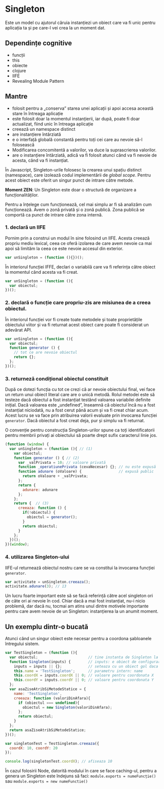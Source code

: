# Singleton

Este un model cu ajutorul căruia instanțiezi un obiect care va fi unic pentru aplicația ta și pe care-l vei crea la un moment dat.

## Dependințe cognitive
- funcții
- this
- obiecte
- clojure
- IIFE
- Revealing Module Pattern

## Mantre

- folosit pentru a „conserva” starea unei aplicații și apoi accesa această stare în întreaga aplicație
- este folosit doar la momentul instanțierii, iar după, poate fi doar actualizat, fiind unic în întreaga aplicație
- creează un namespace distinct
- are instanțiere întârziată
- e o interfață globală constantă pentru toți cei care au nevoie să-l folosească
- Modificarea concomitentă a valorilor, va duce la suprascrierea valorilor.
- are o instanțiere întârziată, adică va fi folosit atunci când va fi nevoie de acesta, când va fi instanțiat.

În Javascript, Singleton-urile folosesc la crearea unui spațiu distinct (namespace), care izolează codul implementării de *global scope*. Pentru acest obiect este oferit un singur punct de intrare către metode.

**Moment ZEN**: Un Singleton este doar o structură de organizare a funcționalităților.

Pentru a înțelege cum funcționează, cel mai simplu ar fi să analizăm cum funcționează. Avem o zonă privată și o zonă publică. Zona publică se comportă ca punct de intrare către zona internă.

### 1. declară un IIFE

Pornim prin a construi un modul în sine folosind un IIFE. Acesta creează propriu mediu lexical, ceea ce oferă izolarea de care avem nevoie ca mai apoi să limităm la ceea ce este nevoie accesul din exterior.

```javascript
var unSingleton = (function (){})();
```

În interiorul funcției IFFE, declari o variabilă care va fi referința către obiect la momentul când acesta va fi creat.

```javascript
var unSingleton = (function (){
  var obiectul;
})();
```

### 2. declară o funcție care propriu-zis are misiunea de a creea obiectul.

În interiorul funcției vor fi create toate metodele și toate proprietățile obiectului viitor și va fi returnat acest obiect care poate fi considerat un adevărat API.

```javascript
var unSingleton = (function (){
  var obiectul;
  function generator () {
    // tot ce are nevoie obiectul
    return {};
  };
})();
```

### 3. returneză condițional obiectul constituit

După ce dotezi funcția cu tot ce crezi că ar nevoie obiectului final, vei face un return unui obiect literal care are o unică metodă.
Rolul metodei este să testeze dacă obiectul a fost instanțiat testând valoarea variabilei definite inițial. Dacă valoarea este „undefined”, înseamnă că obiectul încă nu a fost instanțiat niciodată, nu a fost cerut până acum și va fi creat chiar acum. Acest lucru se va face prin atribuirea valorii evaluate prin invocarea funcției `generator`.
Dacă obiectul a fost creat deja, pur și simplu va fi returnat.

O convenție pentru construcția Singleton-urilor spune ca toți identificatorii pentru membrii privați ai obiectului să poarte drept sufix caracterul linie jos.

```javascript
(function (window) {
  var unSingleton = (function (){ // (1)
    var obiectul;
    function generator () { // (2)
      var _valPrivata = 10; // valoare privată
      function _operatiunePrivata (cevaNecesar) {}; // nu este expusă
      function adunare (oValoare) {                 // expusă public
        return oValoare + _valPrivata;
      };
      return {
        adunare: adunare
      };
    };
    return {  // (3)
      creeaza: function () {
        if(!obiectul) {
          obiectul = generator();
        }
        return obiectul;
      }
    };
  })();
})(window);
```

### 4. utilizarea Singleton-ului

IIFE-ul returnează obiectul nostru care se va constitui la invocarea funcției `generator`.

```javascript
var activitate = unSingleton.creeaza();
activitate.adunare(3); // 13
```

Un lucru foarte important este să se facă referință către acel singleton ori de câte ori ai nevoie în cod. Chiar dacă a mai fost instanțiat, nu-i nicio problemă, dar dacă nu, tocmai am atins unul dintre motivele importante pentru care avem nevoie de un Singleton: instanțierea la un anumit moment.

## Un exemplu dintr-o bucată

Atunci când un singur obiect este necesar pentru a coordona șabloanele întregului sistem.

```javascript
var TestSingleton = (function (){
  var obiectul;                       // tine instanta de Singleton la instanțierea cu  new
  function Singleton(inputs) {        // inputs: e obiect de configurare pentru asemanator cu { name: 'ceva', pointX: 5}
    inputs = inputs || {};            // seteaza cu un obiect gol daca nu ai obiect de configurare
    this.name = 'TestSingleton';      // parametru intern: name
    this.coordX = inputs.coordX || 0; // valoare pentru coordonata X
    this.coordY = inputs.coordY || 0; // valoare pentru coordonata Y
  };
  var asaZiseAtribSiMetodeStatice = {
    name: 'TestSingleton',
    creeaza: function (valoriDinAfara){
      if (obiectul === undefined){
        obiectul = new Singleton(valoriDinAfara);
      };
      return obiectul;
    }
  };
  return asaZiseAtribSiMetodeStatice;
})();

var singletonTest = TestSingleton.creeaza({
  coordX: 10, coordY: 20
});

console.log(singletonTest.coordX); // afiseaza 10
```

În cazul folosirii Node, datorită modului în care se face caching-ul, pentru a genera un Singleton este îndejuns să faci: `module.exports = numeFuncție()` sau `module.exports = new numeFunctie()`
